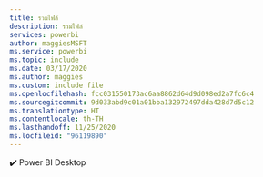 ```yaml
---
title: รวมไฟล์
description: รวมไฟล์
services: powerbi
author: maggiesMSFT
ms.service: powerbi
ms.topic: include
ms.date: 03/17/2020
ms.author: maggies
ms.custom: include file
ms.openlocfilehash: fcc031550173ac6aa8862d64d9d098ed2a7fc6c4
ms.sourcegitcommit: 9d033abd9c01a01bba132972497dda428d7d5c12
ms.translationtype: HT
ms.contentlocale: th-TH
ms.lasthandoff: 11/25/2020
ms.locfileid: "96119890"
---
```

✔️&nbsp;Power BI Desktop